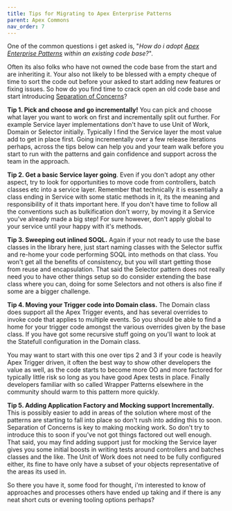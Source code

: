 ```yaml
---
title: Tips for Migrating to Apex Enterprise Patterns
parent: Apex Commons
nav_order: 7
---
```

One of the common questions i get asked is, "_How do i adopt&nbsp;[Apex Enterprise Patterns](https://github.com/financialforcedev/fflib-apex-common) within an existing code base?_".

Often its also folks who have not owned the code base from the start and are inheriting it. Your also not likely to be&nbsp;blessed with a empty cheque of time to sort the code out before your asked to start adding new features or fixing issues. So how do you&nbsp;find time to crack open an old code base and start introducing [Separation&nbsp;of Concerns](http://wiki.developerforce.com/page/Apex_Enterprise_Patterns_-_Separation_of_Concerns)?

**Tip 1. Pick and choose and go incrementally!** You can pick and choose what layer you want to work on first and incrementally split out further. For example Service layer implementations don't have to use Unit of Work, Domain or Selector initially. Typically I find the Service layer the most value add to get in place first. Going incrementally over a few release iterations perhaps, across the tips below can help you and your team walk before you start to run with the patterns and gain confidence and support across the team in the approach.

**Tip 2. Get a basic Service layer going**. Even if you don't adopt any other aspect, try to look for opportunities to move code from controllers, batch classes etc into a service layer. Remember&nbsp;that technically it is essentially a class ending in Service with some static methods in it, its the meaning and responsibility of it thats important here. If you don't have time to follow all the conventions such as bulkification don't worry, by moving it a Service you've already made a big step! For sure however, don't apply global to your service until your happy with it's methods.

**Tip 3. Sweeping out inlined SOQL.** Again if your not ready to use the base classes in the library here, just start naming classes with the Selector suffix and re-home your code performing SOQL into methods on that class. You won't get all the benefits of consistency, but you will start getting those from reuse and encapsulation. That said the Selector pattern does not really need you to have other things setup so do consider extending the base class where you can, doing for some Selectors and not others is also fine if some are a bigger challenge.

**Tip 4. Moving your Trigger code into Domain class.** The Domain class does support all the Apex Trigger events, and has several overrides to invoke code that applies to multiple events. So you should be able to find a home for your trigger code amongst the various overrides given by the base class. If you have got some recursive stuff going on you'll want to look at the Statefull configuration in the Domain class.

You may want to start with this one over tips 2 and 3 if your code is heavily Apex Trigger driven, it often the best way to show other developers the value as well, as the code starts to become more OO and more factored for typically little risk so long as you have good Apex tests in place. Finally developers familiar with so called Wrapper Patterns elsewhere in the community should warm to this pattern more quickly.

**Tip 5. Adding Application Factory and Mocking support Incrementally.** This is possibly easier to add in areas of the solution&nbsp;where most of the patterns are starting to fall into place so don't rush into adding this to soon. Separation&nbsp;of Concerns is key to making mocking work. So don't try to introduce this to soon if you've not got things factored out well enough. That said, you may find adding support just for mocking the Service layer gives you some initial boosts in writing tests around controllers and batches classes and the like. The Unit of Work does not need to be fully configured either, its fine to have only have a subset of your objects representative of the areas its used in.

So there you have it, some food for thought, i'm interested to know of approaches and processes others have ended up taking and if there is any neat short cuts or evening tooling options perhaps?

